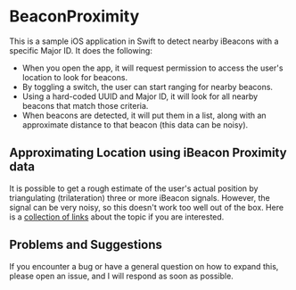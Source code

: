 # BeaconProximity
This is a sample iOS application in Swift to detect nearby iBeacons with a specific Major ID. It does the following:
- When you open the app, it will request permission to access the user's location to look for beacons.
- By toggling a switch, the user can start ranging for nearby beacons.
- Using a hard-coded UUID and Major ID, it will look for all nearby beacons that match those criteria.
- When beacons are detected, it will put them in a list, along with an approximate distance to that beacon (this data can be noisy).

## Approximating Location using iBeacon Proximity data
It is possible to get a rough estimate of the user's actual position by triangulating (trilateration) three or more iBeacon signals.
However, the signal can be very noisy, so this doesn't work too well out of the box. Here is a [collection of links](https://gist.github.com/joeblau/581f15f5adefd69b80ff) about the topic if
you are interested.

## Problems and Suggestions
If you encounter a bug or have a general question on how to expand this, please open an issue, and I will respond as soon as possible.
